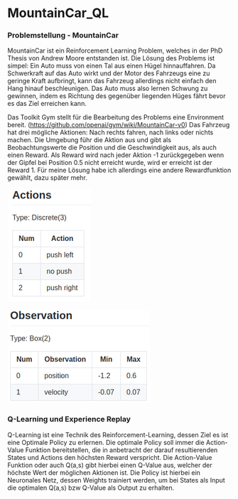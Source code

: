 # MountainCar_QL

### Problemstellung - MountainCar
MountainCar ist ein Reinforcement Learning Problem, welches in der PhD Thesis von Andrew Moore entstanden ist.
Die Lösung des Problems ist simpel: Ein Auto muss von einen Tal aus einen Hügel hinnauffahren.
Da Schwerkraft auf das Auto wirkt und der Motor des Fahrzeugs eine zu geringe Kraft aufbringt, kann das Fahrzeug allerdings nicht einfach den Hang hinauf beschleunigen.
Das Auto muss also lernen Schwung zu gewinnen, indem es Richtung des gegenüber liegenden Hüges fährt bevor es das Ziel erreichen kann.
<br>

Das Toolkit Gym stellt für die Bearbeitung des Problems eine Environment bereit. (https://github.com/openai/gym/wiki/MountainCar-v0)
Das Fahrzeug hat drei mögliche Aktionen: Nach rechts fahren, nach links oder nichts machen.
Die Umgebung führ die Aktion aus und gibt als Beobachtungswerte die Position und die Geschwindigkeit aus, als auch einen Reward.
Als Reward wird nach jeder Aktion -1 zurückgegeben wenn der Gipfel bei Position 0.5 nicht erreicht wurde, 
wird er erreicht ist der Reward 1. Für meine Lösung habe ich allerdings eine andere Rewardfunktion gewählt, dazu später mehr.
<br>
<br>
![alt text](https://raw.githubusercontent.com/georg030/MountainCar_QL/master/pictures/Actions.png)  
<br>
![alt text](https://raw.githubusercontent.com/georg030/MountainCar_QL/master/pictures/Observation.png)


### Q-Learning und Experience Replay
Q-Learning ist eine Technik des Reinforcement-Learning, dessen Ziel es ist eine Optimale Policy zu erlernen.
Die optimale Policy soll immer die Action-Value Funktion bereitstellen, 
die in anbetracht der darauf resultierenden States und Actions den höchsten Reward verspricht.
Die Action-Value Funktion oder auch Q(a,s) gibt hierbei einen Q-Value aus, welcher der höchste Wert der möglichen Aktionen ist.
Die Policy ist hierbei ein Neuronales Netz, dessen Weights trainiert werden, um bei States als Input die optimalen Q(a,s) bzw Q-Value als Output zu erhalten. 


